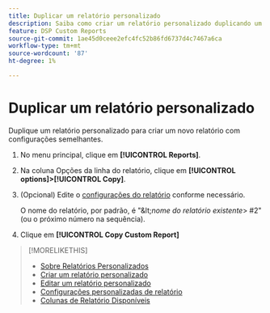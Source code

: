 ```yaml
---
title: Duplicar um relatório personalizado
description: Saiba como criar um relatório personalizado duplicando um relatório existente.
feature: DSP Custom Reports
source-git-commit: 1ae45d0ceee2efc4fc52b86fd6737d4c7467a6ca
workflow-type: tm+mt
source-wordcount: '87'
ht-degree: 1%

---
```



# Duplicar um relatório personalizado

Duplique um relatório personalizado para criar um novo relatório com configurações semelhantes.

1. No menu principal, clique em **[!UICONTROL Reports]**.
1. Na coluna Opções da linha do relatório, clique em **[!UICONTROL options]>[!UICONTROL Copy]**.
1. (Opcional) Edite o [configurações do relatório](/help/dsp/reports/report-settings.md) conforme necessário.

   O nome do relatório, por padrão, é &quot;\&lt;*nome do relatório existente*\> \#2&quot; (ou o próximo número na sequência).

1. Clique em **[!UICONTROL Copy Custom Report]**

>[!MORELIKETHIS]
>
>* [Sobre Relatórios Personalizados](/help/dsp/reports/report-about.md)
>* [Criar um relatório personalizado](/help/dsp/reports/report-create.md)
>* [Editar um relatório personalizado](/help/dsp/reports/report-edit.md)
>* [Configurações personalizadas de relatório](/help/dsp/reports/report-settings.md)
>* [Colunas de Relatório Disponíveis](/help/dsp/reports/report-columns.md)

